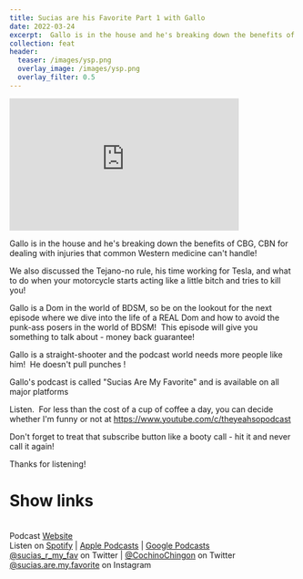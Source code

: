 ```yaml
---
title: Sucias are his Favorite Part 1 with Gallo
date: 2022-03-24
excerpt:  Gallo is in the house and he's breaking down the benefits of CBG, CBN for dealing with injuries that common Western medicine can't handle!
collection: feat
header:
  teaser: /images/ysp.png
  overlay_image: /images/ysp.png
  overlay_filter: 0.5
---
```

<iframe src='https://open.spotify.com/embed/episode/49iC0sNwoKQUHUEypexeBy' width='80%' height='232' frameborder='0' allowtransparency='true' allow='encrypted-media'></iframe>

Gallo is in the house and he's breaking down the benefits of CBG, CBN for dealing with injuries that common Western medicine can't handle!

We also discussed the Tejano-no rule, his time working for Tesla, and what to do when your motorcycle starts acting like a little bitch and tries to kill you!

Gallo is a Dom in the world of BDSM, so be on the lookout for the next episode where we dive into the life of a REAL Dom and how to avoid the punk-ass posers in the world of BDSM!  This episode will give you something to talk about - money back guarantee!

Gallo is a straight-shooter and the podcast world needs more people like him!  He doesn't pull punches <insert corny BDSM joke here>!

Gallo's podcast is called "Sucias Are My Favorite" and is available on all major platforms 

Listen.  For less than the cost of a cup of coffee a day, you can decide whether I'm funny or not at https://www.youtube.com/c/theyeahsopodcast  

Don't forget to treat that subscribe button like a booty call - hit it and never call it again!  

Thanks for listening!

# Show links

<br> Podcast [Website](https://sucias.xyz)  <a href='https://sucias.xyz'><i class='fas fa-link'></i></a>
<br> Listen on [Spotify](https://open.spotify.com/show/3XjoipCU3QzeIaQAAQpBdW)  <a href='https://open.spotify.com/show/3XjoipCU3QzeIaQAAQpBdW'><i class='fab fa-spotify'></i></a> | [Apple Podcasts](https://podcasts.apple.com/us/podcast/sucias-are-my-favorite/id1548173787)<i class='fas fa-podcast'></i> | [Google Podcasts](https://podcasts.google.com/feed/aHR0cHM6Ly9hbmNob3IuZm0vcy80MjI0YzYzYy9wb2RjYXN0L3Jzcw)  <a href='https://podcasts.google.com/feed/aHR0cHM6Ly9hbmNob3IuZm0vcy80MjI0YzYzYy9wb2RjYXN0L3Jzcw'><i class='fab fa-google-play'></i></a>
<br> [@sucias_r_my_fav](https://twitter.com/sucias_r_my_fav) on Twitter  <a href='https://twitter.com/sucias_r_my_fav'><i class='fab fa-twitter'></i></a> |  [@CochinoChingon](https://twitter.com/cochinochingon) on Twitter <a href='https://twitter.com/cochinochingon'><i class='fab fa-twitter'></i></a>
<br> [@sucias.are.my.favorite](https://instagram.com/sucias.are.my.favorite) on Instagram  <a href='https://www.instagram.com/sucias.are.my.favorite'><i class='fa-brands fa-instagram-square'></i></a>
